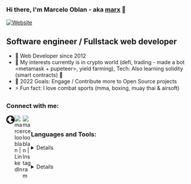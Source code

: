 ### Hi there, I'm Marcelo Oblan - aka [marx][website] 👋 

[![Website](https://img.shields.io/website?label=marcelooblan2016.github.io&style=for-the-badge&url=https%3A%2F%2Fmarcelooblan2016.github.io)](https://marcelooblan2016.github.io/)

## Software engineer / Fullstack web developer

- 🔭 Web Developer since 2012
- 🌱 My interests currently is in crypto world (defi, trading - made a bot <metamask + pupeteer>, yield farming), Tech: Also learning solidity (smart contracts) 🤣
- 🥅 2022 Goals: Engage / Contribute more to Open Source projects
- ⚡ Fun fact: I love combat sports (mma, boxing, muay thai & airsoft)

### Connect with me:

[<img align="left" alt="marcelooblan" width="22px" src="https://raw.githubusercontent.com/iconic/open-iconic/master/svg/globe.svg" />][website]
[<img align="left" alt="marcelooblan | LinkedIn" width="22px" src="https://cdn.jsdelivr.net/npm/simple-icons@v3/icons/linkedin.svg" />][linkedin]
[<img align="left" alt="marcelooblan | Instagram" width="22px" src="https://cdn.jsdelivr.net/npm/simple-icons@v3/icons/instagram.svg" />][instagram]

<br />

### Languages and Tools:

<details>
[<img align="left" alt="Ubuntu" width="26px" src="https://cdn.jsdelivr.net/gh/devicons/devicon/icons/ubuntu/ubuntu-plain.svg" />]
[<img align="left" alt="AWS" width="26px" src="https://cdn.jsdelivr.net/gh/devicons/devicon/icons/amazonwebservices/amazonwebservices-original.svg" />]
[<img align="left" alt="Digital Ocean" width="26px" src="https://cdn.jsdelivr.net/gh/devicons/devicon/icons/digitalocean/digitalocean-original.svg" />]
[<img align="left" alt="Javascript" width="26px" src="https://cdn.jsdelivr.net/gh/devicons/devicon/icons/javascript/javascript-original.svg" />]
[<img align="left" alt="Vue.js" width="26px" src="https://cdn.jsdelivr.net/gh/devicons/devicon/icons/vuejs/vuejs-original.svg" />]
[<img align="left" alt="Node.js" width="26px" src="https://cdn.jsdelivr.net/gh/devicons/devicon/icons/nodejs/nodejs-original.svg" />]
[<img align="left" alt="Npm" width="26px" src="https://cdn.jsdelivr.net/gh/devicons/devicon/icons/npm/npm-original-wordmark.svg" />]
[<img align="left" alt="Nuxt.js" width="26px" src="https://cdn.jsdelivr.net/gh/devicons/devicon/icons/nuxtjs/nuxtjs-original.svg" />]
[<img align="left" alt="Typescript" width="26px" src="https://cdn.jsdelivr.net/gh/devicons/devicon/icons/typescript/typescript-original.svg" />]
[<img align="left" alt="Bootstrap" width="26px" src="https://cdn.jsdelivr.net/gh/devicons/devicon/icons/bootstrap/bootstrap-original.svg" />]
[<img align="left" alt="Sass" width="26px" src="https://cdn.jsdelivr.net/gh/devicons/devicon/icons/sass/sass-original.svg" />]
[<img align="left" alt="Tailwind" width="26px" src="https://cdn.jsdelivr.net/gh/devicons/devicon/icons/tailwindcss/tailwindcss-original-wordmark.svg" />]
[<img align="left" alt="Trello" width="26px" src="https://cdn.jsdelivr.net/gh/devicons/devicon/icons/trello/trello-plain.svg" />]
[<img align="left" alt="MySql" width="26px" src="https://cdn.jsdelivr.net/gh/devicons/devicon/icons/mysql/mysql-original.svg" />]
[<img align="left" alt="PostgreSql" width="26px" src="https://cdn.jsdelivr.net/gh/devicons/devicon/icons/postgresql/postgresql-original.svg" />]
[<img align="left" alt="php" width="26px" src="https://cdn.jsdelivr.net/gh/devicons/devicon/icons/php/php-plain.svg" />]
[<img align="left" alt="CodeIgniter" width="26px" src="https://cdn.jsdelivr.net/gh/devicons/devicon/icons/codeigniter/codeigniter-plain.svg" />]
[<img align="left" alt="Laravel" width="26px" src="https://cdn.jsdelivr.net/gh/devicons/devicon/icons/laravel/laravel-plain.svg" />]
[<img align="left" alt="Laravel" width="26px" src="https://cdn.jsdelivr.net/gh/devicons/devicon/icons/slack/slack-original-wordmark.svg" />]
</details>

<br />
<br />

<details>
![Marcelo Oblan's github stats](https://github-readme-stats.vercel.app/api?username=marcelooblan2016&count_private=true&show_icons=true&theme=radical)
</details>

[website]: https://marcelooblan2016.github.io/
[instagram]: https://www.instagram.com/marxoblan/
[linkedin]: https://www.linkedin.com/in/marcelo-oblan-2016/
